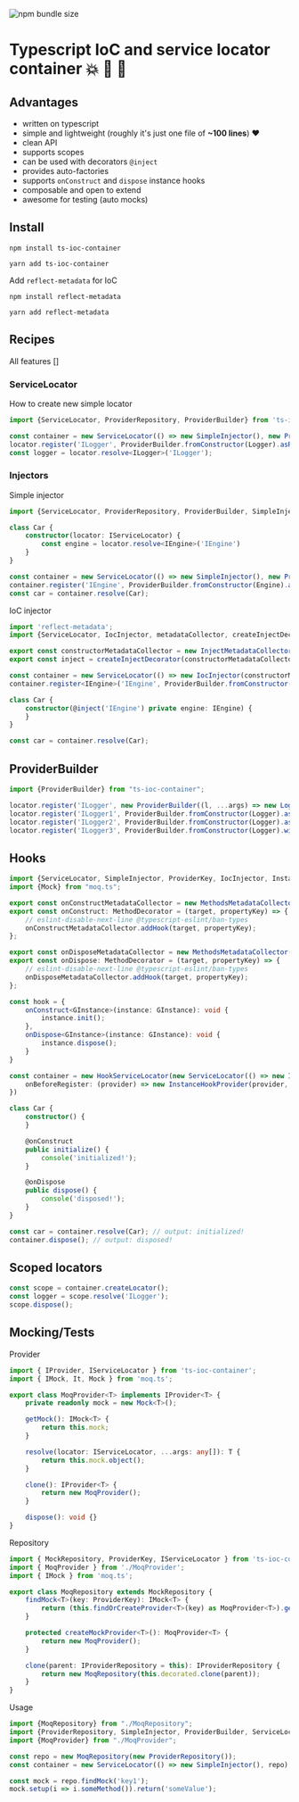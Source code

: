 ![npm bundle size](https://img.shields.io/bundlephobia/minzip/ts-ioc-container)

# Typescript IoC and service locator container :boom: :100: :green_heart:

## Advantages
- written on typescript
- simple and lightweight (roughly it's just one file of **~100 lines**) :heart:
- clean API
- supports scopes
- can be used with decorators `@inject`
- provides auto-factories
- supports `onConstruct` and `dispose` instance hooks
- composable and open to extend
- awesome for testing (auto mocks)

## Install
```shell script
npm install ts-ioc-container
```
```shell script
yarn add ts-ioc-container
```
Add `reflect-metadata` for IoC
```shell script
npm install reflect-metadata
```
```shell script
yarn add reflect-metadata
```

## Recipes

All features []

### ServiceLocator
How to create new simple locator

```typescript
import {ServiceLocator, ProviderRepository, ProviderBuilder} from 'ts-ioc-container';

const container = new ServiceLocator(() => new SimpleInjector(), new ProviderRepository());
locator.register('ILogger', ProviderBuilder.fromConstructor(Logger).asRequested());
const logger = locator.resolve<ILogger>('ILogger');
```
### Injectors
Simple injector

```typescript
import {ServiceLocator, ProviderRepository, ProviderBuilder, SimpleInjector} from "ts-ioc-container";

class Car {
    constructor(locator: IServiceLocator) {
        const engine = locator.resolve<IEngine>('IEngine')
    }
}

const container = new ServiceLocator(() => new SimpleInjector(), new ProviderRepository());
container.register('IEngine', ProviderBuilder.fromConstructor(Engine).asRequested());
const car = container.resolve(Car);
```
IoC injector

```typescript
import 'reflect-metadata';
import {ServiceLocator, IocInjector, metadataCollector, createInjectDecorator, InjectMetadataCollector, ProviderRepository, ProviderBuilder} from 'ts-ioc-container';

export const constructorMetadataCollector = new InjectMetadataCollector(Symbol.for('CONSTRUCTOR_METADATA_KEY'));
export const inject = createInjectDecorator(constructorMetadataCollector);

const container = new ServiceLocator(() => new IocInjector(constructorMetadataCollector), new ProviderRepository());
container.register<IEngine>('IEngine', ProviderBuilder.fromConstructor(Engine).asRequested());

class Car {
    constructor(@inject('IEngine') private engine: IEngine) {
    }
}

const car = container.resolve(Car);
```

## ProviderBuilder

```typescript
import {ProviderBuilder} from "ts-ioc-container";

locator.register('ILogger', new ProviderBuilder((l, ...args) => new Logger(...args)).asRequested());
locator.register('ILogger1', ProviderBuilder.fromConstructor(Logger).asSingleton());
locator.register('ILogger2', ProviderBuilder.fromConstructor(Logger).asScoped());
locator.register('ILogger3', ProviderBuilder.fromConstructor(Logger).withArgs('dev').asSingleton());
```

## Hooks

```typescript
import {ServiceLocator, SimpleInjector, ProviderKey, IocInjector, InstanceHookInjector, ProviderRepository, HookServiceLocator, InstanceHookProvider} from "ts-ioc-container";
import {Mock} from "moq.ts";

export const onConstructMetadataCollector = new MethodsMetadataCollector(Symbol.for('OnConstructHook'));
export const onConstruct: MethodDecorator = (target, propertyKey) => {
    // eslint-disable-next-line @typescript-eslint/ban-types
    onConstructMetadataCollector.addHook(target, propertyKey);
};

export const onDisposeMetadataCollector = new MethodsMetadataCollector(Symbol.for('OnDisposeHook'));
export const onDispose: MethodDecorator = (target, propertyKey) => {
    // eslint-disable-next-line @typescript-eslint/ban-types
    onDisposeMetadataCollector.addHook(target, propertyKey);
};

const hook = {
    onConstruct<GInstance>(instance: GInstance): void {
        instance.init();
    },
    onDispose<GInstance>(instance: GInstance): void {
        instance.dispose();
    }
}

const container = new HookServiceLocator(new ServiceLocator(() => new InstanceHookInjector(new IocInjector(), hook), new ProviderRepository()), {
    onBeforeRegister: (provider) => new InstanceHookProvider(provider, hook)
})

class Car {
    constructor() {
    }

    @onConstruct
    public initialize() {
        console('initialized!');
    }

    @onDispose
    public dispose() {
        console('disposed!');
    }
}

const car = container.resolve(Car); // output: initialized!
container.dispose(); // output: disposed!
```

## Scoped locators

```typescript
const scope = container.createLocator();
const logger = scope.resolve('ILogger');
scope.dispose();
```

## Mocking/Tests

Provider
```typescript
import { IProvider, IServiceLocator } from 'ts-ioc-container';
import { IMock, It, Mock } from 'moq.ts';

export class MoqProvider<T> implements IProvider<T> {
    private readonly mock = new Mock<T>();

    getMock(): IMock<T> {
        return this.mock;
    }

    resolve(locator: IServiceLocator, ...args: any[]): T {
        return this.mock.object();
    }

    clone(): IProvider<T> {
        return new MoqProvider();
    }

    dispose(): void {}
}
```

Repository
```typescript
import { MockRepository, ProviderKey, IServiceLocator } from 'ts-ioc-container';
import { MoqProvider } from './MoqProvider';
import { IMock } from 'moq.ts';

export class MoqRepository extends MockRepository {
    findMock<T>(key: ProviderKey): IMock<T> {
        return (this.findOrCreateProvider<T>(key) as MoqProvider<T>).getMock();
    }

    protected createMockProvider<T>(): MoqProvider<T> {
        return new MoqProvider();
    }

    clone(parent: IProviderRepository = this): IProviderRepository {
        return new MoqRepository(this.decorated.clone(parent));
    }
}
```
Usage
```typescript
import {MoqRepository} from "./MoqRepository";
import {ProviderRepository, SimpleInjector, ProviderBuilder, ServiceLocator} from "ts-ioc-container";
import {MoqProvider} from "./MoqProvider";

const repo = new MoqRepository(new ProviderRepository());
const container = new ServiceLocator(() => new SimpleInjector(), repo);

const mock = repo.findMock('key1');
mock.setup(i => i.someMethod()).return('someValue');
```